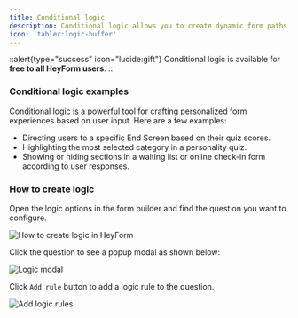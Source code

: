 ```yaml
---
title: Conditional logic
description: Conditional logic allows you to create dynamic form paths, guiding respondents to relevant pages based on their answers.
icon: 'tabler:logic-buffer'
---
```


::alert{type="success" icon="lucide:gift"}
  Conditional logic is available for **free to all HeyForm users**.
::

### Conditional logic examples
Conditional logic is a powerful tool for crafting personalized form experiences based on user input. Here are a few examples:

- Directing users to a specific End Screen based on their quiz scores.
- Highlighting the most selected category in a personality quiz.
- Showing or hiding sections in a waiting list or online check-in form according to user responses.

### How to create logic

Open the logic options in the form builder and find the question you want to configure.

![How to create logic in HeyForm](/images/conditional-logic/logic.png)

Click the question to see a popup modal as shown below:

![Logic modal](/images/conditional-logic/add-rule.png)

Click `Add rule` button to add a logic rule to the question.

![Add logic rules](/images/conditional-logic/add-rule-2.png)